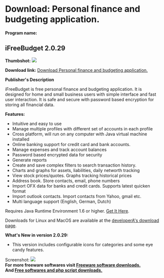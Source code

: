 # Download: Personal finance and budgeting application.

**Program name:**

## iFreeBudget 2.0.29

  
**Thumbshot:** ![](http://www.freewarefiles.com/screenshot/ifreebudget_md.jpg)   
  
**Download link:** [Download Personal finance and budgeting application.](http://freesoftwares.boysofts.com/IFreeBudget_program_48779.html)  
  


**Publisher's Description**  
  


iFreeBudget is free personal finance and budgeting application. It is designed for home and small business users with simple interface and fast user interaction. It is safe and secure with password based encryption for storing all financial data. 

**Features:**

  * Intuitive and easy to use 
  * Manage multiple profiles with different set of accounts in each profile 
  * Cross platform, will run on any computer with Java virtual machine installed 
  * Online banking support for credit card and bank accounts. 
  * Manage expenses and track account balances 
  * Password based encrypted data for security 
  * Generate reports 
  * Create and save complex filters to search transaction history. 
  * Charts and graphs for assets, liabilities, daily networth tracking 
  * View stock prices/quotes. Graphs tracking historical prices 
  * Address book. Store contacts, email, phone numbers 
  * Import OFX data for banks and credit cards. Supports latest quicken format 
  * Import outlook contacts. Import contacts from Yahoo, gmail etc. 
  * Multi language support (English, German, Dutch) 

Requires Java Runtime Environment 1.6 or higher. [Get It Here](http://www.java.com/en/download/manual.jsp).

Downloads for Linux and MacOS are available at the [developerA's download page](http://www.ifreebudget.com/downloads.html). 

**What's New in version 2.0.29:**

  * This version includes configurable icons for categories and some eye candy features. 

  
  
Screenshot: ![](http://www.freewarefiles.com/screenshot/ifreebudget.jpg)   
**For more freeware softwares visit [Freeware software downloads.](http://freesoftwares.boysofts.com/)**   
**And [Free softwares and php script downloads.](http://www.boysofts.com/)**
